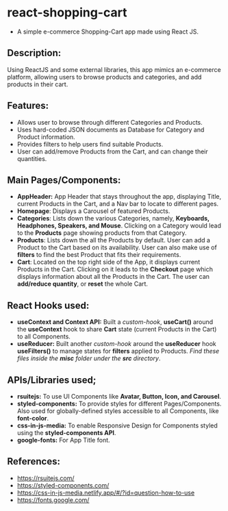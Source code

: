 # react-shopping-cart
- A simple e-commerce Shopping-Cart app made using React JS.

## Description:
Using ReactJS and some external libraries, this app mimics an e-commerce platform, allowing users to browse products and categories, and add products in their cart.

## Features:
- Allows user to browse through different Categories and Products.
- Uses hard-coded JSON documents as Database for Category and Product information.
- Provides filters to help users find suitable Products.
- User can add/remove Products from the Cart, and can change their quantities.

## Main Pages/Components:
- **AppHeader:** App Header that stays throughout the app, displaying Title, current Products in the Cart, and a Nav bar to locate to different pages.  
- **Homepage**: Displays a Carousel of featured Products.
- **Categories**: Lists down the various Categories, namely, **Keyboards, Headphones, Speakers, and Mouse**. Clicking on a Category would lead to the **Products** page showing products from that Category.
- **Products**: Lists down the all the Products by default. User can add a Product to the Cart based on its availability. User can also make use of **filters** to find the best Product that fits their requirements.
- **Cart**: Located on the top right side of the App, it displays current Products in the Cart. Clicking on it leads to the **Checkout** page which displays information about all the Products in the Cart. The user can **add/reduce quantity**, or **reset** the whole Cart.

## React Hooks used:
- **useContext and Context API:** Built a *custom-hook*, **useCart()** around the **useContext** hook to share **Cart** state (current Products in the Cart) to all Components.
- **useReducer:** Built another *custom-hook* around the **useReducer** hook **useFilters()** to manage states for **filters** applied to Products.
*Find these files inside the **misc** folder under the **src** directory*.

## APIs/Libraries used;
- **rsuitejs:** To use UI Components like **Avatar, Button, Icon, and Carousel**.
- **styled-components:** To provide styles for different Pages/Components. Also used for globally-defined styles accessible to all Components, like **font-color**.
- **css-in-js-media:** To enable Responsive Design for Components styled using the **styled-components API**.
- **google-fonts:** For App Title font.

## References:
- https://rsuitejs.com/
- https://styled-components.com/
- https://css-in-js-media.netlify.app/#/?id=question-how-to-use
- https://fonts.google.com/
